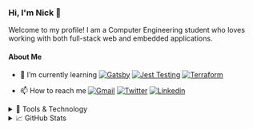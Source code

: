 ### Hi, I'm Nick 👋

Welcome to my profile! I am a Computer Engineering student who loves working with both full-stack web and embedded applications.

#### About Me

- 🌱 I’m currently learning [![Gatsby](https://img.shields.io/badge/Gatsby-663399?style=for-the-badge&logo=Gatsby&logoColor=ffffff)](https://www.gatsbyjs.com/) [![Jest Testing](https://img.shields.io/badge/Jest-C21325?style=for-the-badge&logo=Jest&logoColor=ffffff)](https://jestjs.io/) [![Terraform](https://img.shields.io/badge/Terraform-623CE4?style=for-the-badge&logo=Terraform&logoColor=ffffff)](https://www.terraform.io/)

- 📫 How to reach me [![Gmail](https://img.shields.io/badge/Gmail-EA4335?style=for-the-badge&logo=gmail&logoColor=ffffff)](mailto:nichandy@gmail.com) [![Twitter](https://img.shields.io/badge/Twitter-1DA1F2?style=for-the-badge&logo=twitter&logoColor=ffffff)](https://twitter.com/Nick_Handy) [![Linkedin](https://img.shields.io/badge/Linkedin-0077B5?style=for-the-badge&logo=Linkedin&logoColor=ffffff)](https://www.linkedin.com/in/nicholashandy/)

<details>
<summary>🔧 Tools & Technology</summary>
<br>

#### Operating System & Tools

[![macOS](https://img.shields.io/badge/macOS-292e33?style=flat-square&logo=apple&logoColor=ffffff)](https://www.apple.com/macos/big-sur/)
[![Windows](https://img.shields.io/badge/Widows-0078D6?style=flat-square&logo=Windows&logoColor=ffffff)](https://www.microsoft.com/en-us/windows/)

[![VS Code](https://img.shields.io/badge/IDE-VSCode-%23007ACC?style=flat-square&logo=Visual-studio-code)](https://code.visualstudio.com/)
[![Intellij IDEA](https://img.shields.io/badge/Intellij-IDEA-000000?style=flat-square&logo=Intellij-idea&logoColor=ffffff)](https://www.jetbrains.com/idea/)

#### Tech Stack

[![C](https://img.shields.io/badge/C-A8B9CC?style=flat-square&logo=c&logoColor=ffffff)]()
[![C++](https://img.shields.io/badge/C%2B%2B-00599C?style=flat-square&logo=C%2B%2B&logoColor=ffffff)]()
[![Python](https://img.shields.io/badge/Python-3776AB?style=flat-square&logo=Python&logoColor=ffffff)]()
[![JavaScript](https://img.shields.io/badge/JavaScript-F7DF1E?style=flat-square&logo=JavaScript&logoColor=000000)](https://www.javascript.com)
[![Java](https://img.shields.io/badge/Java-007396?style=flat-square&logo=Java&logoColor=ffffff)](https://www.java.com/en/)

[![React](https://img.shields.io/badge/React-61DAFB?style=flat-square&logo=React&logoColor=ffffff)](https://reactjs.org/)
[![Redux](https://img.shields.io/badge/Redux-764ABC?style=flat-square&logo=Redux&logoColor=ffffff)](https://redux.js.org/)
[![Gatsby](https://img.shields.io/badge/Gatsby-663399?style=flat-square&logo=Gatsby&logoColor=ffffff)](https://www.gatsbyjs.com/)
[![Webpack](https://img.shields.io/badge/Webpack-8DD6F9?style=flat-square&logo=Webpack&logoColor=ffffff)](https://webpack.js.org/)

[![Node.js](https://img.shields.io/badge/Node.js-339933?style=flat-square&logo=Node.js&logoColor=ffffff)](https://nodejs.org/en/)
[![Express](https://img.shields.io/badge/Express-000000?style=flat-square&logo=Express&logoColor=ffffff)](https://expressjs.com/)
[![NGinx](https://img.shields.io/badge/NGinx-269539?style=flat-square&logo=NGinx&logoColor=ffffff)](https://nginx.org/en/)

[![MongoDB](https://img.shields.io/badge/MongoDB-47A248?style=flat-square&logo=MongoDB&logoColor=ffffff)](https://www.mongodb.com/)
[![MySQL](https://img.shields.io/badge/MySQL-4479A1?style=flat-square&logo=MySQL&logoColor=ffffff)](https://www.mysql.com/)

[![RabbitMQ](https://img.shields.io/badge/RabbitMQ-FF6600?style=flat-square&logo=RabbitMQ&logoColor=ffffff)](https://www.rabbitmq.com/)
[![Mapbox](https://img.shields.io/badge/Mapbox-000000?style=flat-square&logo=Mapbox&logoColor=ffffff)](https://www.mapbox.com/)

[![Git](https://img.shields.io/badge/Git-F05032?style=flat-square&logo=Git&logoColor=ffffff)](https://github.com/)
[![Docker](https://img.shields.io/badge/Docker-2496ED?style=flat-square&logo=docker&logoColor=ffffff)](https://www.docker.com/)
[![Amazon AWS](https://img.shields.io/badge/Amazon_AWS-232F3E?style=flat-square&logo=amazonaws&logoColor=ffffff)](https://aws.amazon.com/)
[![Heroku](https://img.shields.io/badge/Heroku-430098?style=flat-square&logo=heroku&logoColor=ffffff)](https://www.heroku.com/)

[![HTML5](https://img.shields.io/badge/HTML5-E34F26?style=flat-square&logo=html5&logoColor=ffffff)](https://sass-lang.com/)
[![CSS](https://img.shields.io/badge/CSS-1572B6?style=flat-square&logo=css3&logoColor=ffffff)](https://sass-lang.com/)
[![Sass](https://img.shields.io/badge/Sass-CC6699?style=flat-square&logo=Sass&logoColor=ffffff)](https://sass-lang.com/)
[![Bootstrap](https://img.shields.io/badge/Bootstrap-7952B3?style=flat-square&logo=Bootstrap&logoColor=ffffff)](https://getbootstrap.com/)
[![Bulma](https://img.shields.io/badge/Bulma-00D1B2?style=flat-square&logo=Bulma&logoColor=ffffff)](https://bulma.io/)

</details>

<details>
<summary>📈 GitHub Stats </summary>
<br>

#### Stats

[![Nick's GitHub stats](https://github-readme-stats.vercel.app/api?username=nichandy&show_icons=true&theme=tokyonight))](https://github.com/anuraghazra/github-readme-stats)

[![Top Langs](https://github-readme-stats.vercel.app/api/top-langs/?username=nichandy&layout=compact&langs_count=6&hide=scss,dockerfile,shell)](https://github.com/anuraghazra/github-readme-stats)

<!--START_SECTION:waka-->
**I'm a Night 🦉** 

```text
🌞 Morning    33 commits     █░░░░░░░░░░░░░░░░░░░░░░░░   6.69% 
🌆 Daytime    201 commits    ██████████░░░░░░░░░░░░░░░   40.77% 
🌃 Evening    194 commits    █████████░░░░░░░░░░░░░░░░   39.35% 
🌙 Night      65 commits     ███░░░░░░░░░░░░░░░░░░░░░░   13.18%

```
📅 **I'm Most Productive on Thursday** 

```text
Monday       72 commits     ███░░░░░░░░░░░░░░░░░░░░░░   14.6% 
Tuesday      71 commits     ███░░░░░░░░░░░░░░░░░░░░░░   14.4% 
Wednesday    75 commits     ███░░░░░░░░░░░░░░░░░░░░░░   15.21% 
Thursday     94 commits     ████░░░░░░░░░░░░░░░░░░░░░   19.07% 
Friday       51 commits     ██░░░░░░░░░░░░░░░░░░░░░░░   10.34% 
Saturday     45 commits     ██░░░░░░░░░░░░░░░░░░░░░░░   9.13% 
Sunday       85 commits     ████░░░░░░░░░░░░░░░░░░░░░   17.24%

```


📊 **This Week I Spent My Time On** 

```text
💬 Programming Languages: 
Other                    21 hrs 15 mins      █████████████████████░░░░   87.16% 
Python                   2 hrs 59 mins       ███░░░░░░░░░░░░░░░░░░░░░░   12.3% 
CSV                      7 mins              ░░░░░░░░░░░░░░░░░░░░░░░░░   0.54%

```

**I Mostly Code in JavaScript** 

```text
JavaScript               8 repos             ███████████░░░░░░░░░░░░░░   47.06% 
C++                      2 repos             ███░░░░░░░░░░░░░░░░░░░░░░   11.76% 
C                        2 repos             ███░░░░░░░░░░░░░░░░░░░░░░   11.76% 
HTML                     1 repo              █░░░░░░░░░░░░░░░░░░░░░░░░   5.88% 
VHDL                     1 repo              █░░░░░░░░░░░░░░░░░░░░░░░░   5.88%

```



 Last Updated on 18/07/2021
<!--END_SECTION:waka-->
</details>
